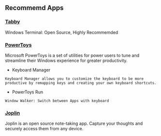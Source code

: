 ## Recommemd Apps

### [Tabby](https://tabby.sh/)

Windows Terminal: Open Source, Highly Recommemded

### [PowerToys](https://learn.microsoft.com/en-us/windows/powertoys/)

Microsoft PowerToys is a set of utilities for power users to tune and streamline their Windows experience for greater productivity.

- Keyboard Manager

```
Keyboard Manager allows you to customize the keyboard to be more productive by remapping keys and creating your own keyboard shortcuts.
```

- PowerToys Run

```
Window Walker: Switch between Apps with keyboard
```

### [Joplin](https://joplinapp.org/)

Joplin is an open source note-taking app. Capture your thoughts and securely access them from any device.
